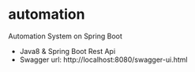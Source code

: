 # automation
Automation System on Spring Boot
- Java8 & Spring Boot Rest Api
- Swagger url: http://localhost:8080/swagger-ui.html
